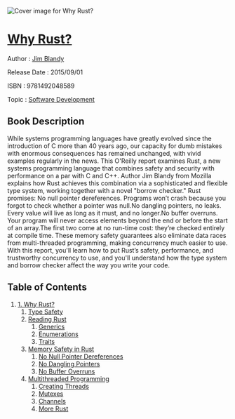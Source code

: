 ![Cover image for Why Rust?](https://imgdetail.ebookreading.net/cover/cover/software_development/EB9781492048589.jpg)

[Why Rust?](https://ebookreading.net/view/book/Why+Rust%3F-EB9781492048589_1.html "Why Rust?")
====================================================================================================================

Author : [Jim Blandy](https://ebookreading.net/search/author/Jim+Blandy)

Release Date : 2015/09/01

ISBN : 9781492048589

Topic : [Software Development](https://ebookreading.net/search/category/software-development)

Book Description
-----------------

While systems programming languages have greatly evolved since the introduction of C more than 40 years ago, our capacity for dumb mistakes with enormous consequences has remained unchanged, with vivid examples regularly in the news. This O'Reilly report examines Rust, a new systems programming language that combines safety and security with performance on a par with C and C++.
Author Jim Blandy from Mozilla explains how Rust achieves this combination via a sophisticated and flexible type system, working together with a novel "borrow checker." Rust promises:
No null pointer dereferences. Programs won’t crash because you forgot to check whether a pointer was null.No dangling pointers, no leaks. Every value will live as long as it must, and no longer.No buffer overruns. Your program will never access elements beyond the end or before the start of an array.The first two come at no run-time cost: they’re checked entirely at compile time. These memory safety guarantees also eliminate data races from multi-threaded programming, making concurrency much easier to use.
With this report, you'll learn how to put Rust’s safety, performance, and trustworthy concurrency to use, and you'll understand how the type system and borrow checker affect the way you write your code.
              
Table of Contents
-----------------

1. [1. Why Rust?](https://ebookreading.net/view/book/Why+Rust%3F-EB9781492048589_5.html#why-rust)
    1. [Type Safety](https://ebookreading.net/view/book/Why+Rust%3F-EB9781492048589_5.html#type-safety)
    1. [Reading Rust](https://ebookreading.net/view/book/Why+Rust%3F-EB9781492048589_5.html#reading-rust)
        1. [Generics](https://ebookreading.net/view/book/Why+Rust%3F-EB9781492048589_5.html#generics)
        1. [Enumerations](https://ebookreading.net/view/book/Why+Rust%3F-EB9781492048589_5.html#enumerations)
        1. [Traits](https://ebookreading.net/view/book/Why+Rust%3F-EB9781492048589_5.html#traits)
    1. [Memory Safety in Rust](https://ebookreading.net/view/book/Why+Rust%3F-EB9781492048589_5.html#memory-safety-in-ru)
        1. [No Null Pointer Dereferences](https://ebookreading.net/view/book/Why+Rust%3F-EB9781492048589_5.html#no-null-pointer-der)
        1. [No Dangling Pointers](https://ebookreading.net/view/book/Why+Rust%3F-EB9781492048589_5.html#no-dangling-pointer)
        1. [No Buffer Overruns](https://ebookreading.net/view/book/Why+Rust%3F-EB9781492048589_5.html#no-buffer-overruns)
    1. [Multithreaded Programming](https://ebookreading.net/view/book/Why+Rust%3F-EB9781492048589_5.html#multi-threaded-prog)
        1. [Creating Threads](https://ebookreading.net/view/book/Why+Rust%3F-EB9781492048589_5.html#creating-threads)
        1. [Mutexes](https://ebookreading.net/view/book/Why+Rust%3F-EB9781492048589_5.html#mutexes)
        1. [Channels](https://ebookreading.net/view/book/Why+Rust%3F-EB9781492048589_5.html#channels)
        1. [More Rust](https://ebookreading.net/view/book/Why+Rust%3F-EB9781492048589_5.html#more-rust)
